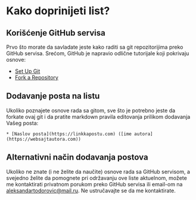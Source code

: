 # Kako doprinijeti list?

## Korišćenje GitHub servisa

Prvo što morate da savladate jeste kako raditi sa git repozitorijima preko GitHub servisa. Srećom, GitHub je napravio odlične tutorijale koji pokrivaju osnove:

* [Set Up Git](https://help.github.com/articles/set-up-git/)
* [Fork a Repository](https://help.github.com/articles/fork-a-repo/)

## Dodavanje posta na listu

Ukoliko poznajete osnove rada sa gitom, sve što je potrebno jeste da forkate ovaj git i da pratite markdown pravila editovanja prilikom dodavanja Vašeg posta:

    * [Naslov posta](https://linkkapostu.com) ([ime autora](https://websajtautora.com))

## Alternativni način dodavanja postova

Ukoliko ne znate (i ne želite da naučite) osnove rada sa GitHub servisom, a svejedno želite da pomognete pri održavanju ove liste aktuelnom, možete me kontaktirati privatnom porukom preko GitHub servisa ili email-om na [aleksandartodorovic@mail.ru](mailto:aleksandartodorovic@mail.ru). Ne ustručavajte se da me kontaktirate.
